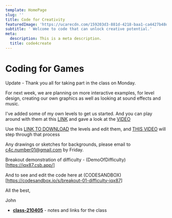 ```yaml
---
template: HomePage
slug: ''
title: Code for Creativity
featuredImage: 'https://ucarecdn.com/159203d3-881d-4218-baa1-ca4427b48d0d/'
subtitle: ' Welcome to code that can unlock creative potential.'
meta:
  description: This is a meta description.
  title: code4create
---
```


# Coding for Games
Update - Thank you all for taking part in the class on Monday.

For next week, we are planning on more interactive examples, for level design, creating our own graphics as well as looking at sound effects and music.

I've added some of my own levels to get us started.
And you can play around with them at this [LINK](https://master.dpmvjabwn8zfu.amplifyapp.com/) and gave a look at the [VIDEO](https://youtu.be/2Z1WSTqm6lQ)


Use this [LINK TO DOWNLOAD](https://github.com/sheehyjohn/c4c-phaser-gamemenu-02) the levels and edit them, and [THIS VIDEO](https://youtu.be/L9ItDAECtaw) will step through that process 

Any drawings or sketches for backgrounds, please email to [c4c.number01@gmail.com](mailto:c4c.number01@gmail.com) by Friday.

Breakout demonstration of difficulty  - (DemoOfDifficulty)[https://iqx87.csb.app/] 

And to see and edit the code here at (CODESANDBOX)[https://codesandbox.io/s/breakout-01-difficulty-iqx87]

All the best,

John

- __[class-210405](/posts/class-210405/)__ - notes and links for the class

<!--
## HTML5/CSS/JavaScript

## Canvas

## Phaser

## Game Assets

## Resources


Home - Blog

[presentationLink (demo)](https://1drv.ms/b/s!AnjRzRZrsottlrgrgshMfX6gXuD4cg?e=Wo98F0)

 [publicShare (test files)](https://1drv.ms/u/s!AnjRzRZrsottlrgqE4l9Rdhzoyasng?e=UWOesI)

  ->
